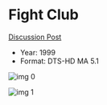 # Fight Club

[Discussion Post](https://www.avsforum.com/threads/bass-eq-for-filtered-movies.2995212/post-56872072)

* Year: 1999
* Format: DTS-HD MA 5.1

![img 0](https://i.imgur.com/Wb0Be12.jpg)

![img 1](https://i.imgur.com/Nk9WLXw.png)

